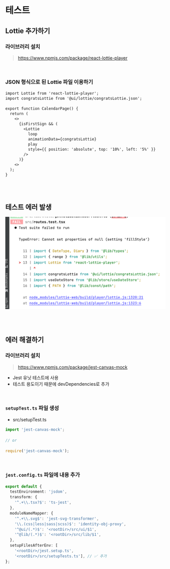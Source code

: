 # 테스트

## Lottie 추가하기 

### 라이브러리 설치  

> https://www.npmjs.com/package/react-lottie-player

<br>

### JSON 형식으로 된 Lottie 파일 이용하기 

```tsx
import Lottie from 'react-lottie-player';
import congratsLottie from '@ui/lottie/congratsLottie.json';

export function CalendarPage() {
  return (
    <>
      {isFirstSign && (
        <Lottie 
          loop
          animationData={congratsLottie}
          play
          style={{ position: 'absolute', top: '10%', left: '5%' }} 
        />
      )}
    <>
  );
}
```

<br><br>

## 테스트 에러 발생 

![](../Images/Lottie_test_error.png)

<br><br>

## 에러 해결하기 

### 라이브러리 설치 

> https://www.npmjs.com/package/jest-canvas-mock

* Jest 유닛 테스트에 사용 
* 테스트 용도이기 때문에 devDependencies로 추가

<br>

### `setupTest.ts` 파일 생성

* src/setupTest.ts

```ts
import 'jest-canvas-mock';

// or 

require('jest-canvas-mock');
```

<br>

### `jest.config.ts` 파일에 내용 추가

```ts
export default {
  testEnvironment: 'jsdom',
  transform: {
    '^.+\\.tsx?$': 'ts-jest',
  },
  moduleNameMapper: {
    '^.+\\.svg$': 'jest-svg-transformer',
    '\\.(css|less|sass|scss)$': 'identity-obj-proxy',
    '^@ui/(.*)$': '<rootDir>/src/ui/$1',
    '^@lib/(.*)$': '<rootDir>/src/lib/$1',
  },
  setupFilesAfterEnv: [
    '<rootDir>/jest.setup.ts', 
    '<rootDir>/src/setupTests.ts'], // ✅ 추가 
};
```
